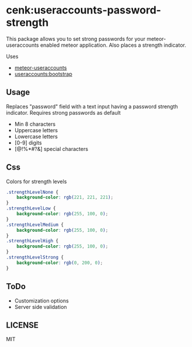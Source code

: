 # cenk:useraccounts-password-strength
This package allows you to set strong passwords for your meteor-useraccounts enabled meteor application. Also places a strength indicator.

Uses
- [meteor-useraccounts](https://github.com/meteor-useraccounts)
- [useraccounts:bootstrap](https://github.com/meteor-useraccounts/bootstrap/)

## Usage
Replaces "password" field with a text input having a password strength indicator.
Requires strong passwords as default
- Min 8 characters
- Uppercase letters
- Lowercase letters
- [0-9] digits
- [$@$!%*#?&] special characters

## Css
Colors for strength levels
``` css
.strengthLevelNone {
    background-color: rgb(221, 221, 221);
}
.strengthLevelLow {
    background-color: rgb(255, 100, 0);
}
.strengthLevelMedium {
    background-color: rgb(255, 100, 0);
}
.strengthLevelHigh {
    background-color: rgb(255, 100, 0);
}
.strengthLevelStrong {
    background-color: rgb(0, 200, 0);
}
```

## ToDo
- Customization options
- Server side validation

## LICENSE
MIT
